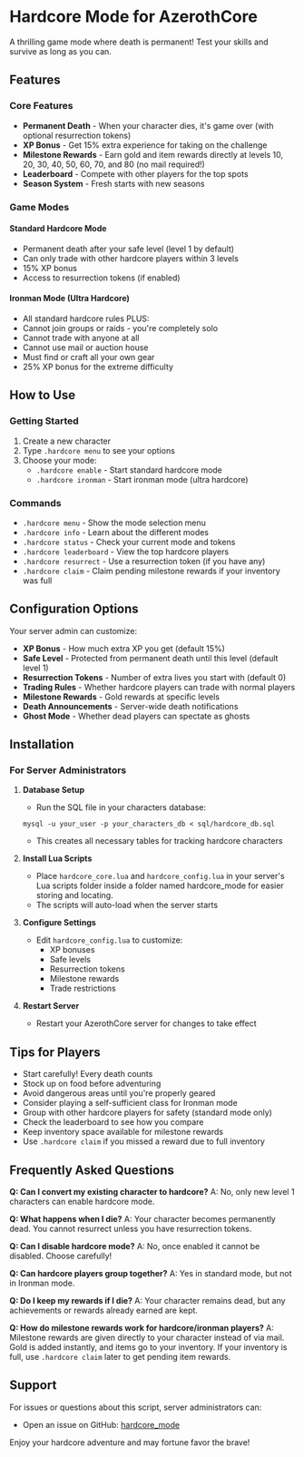 # Hardcore Mode for AzerothCore

A thrilling game mode where death is permanent! Test your skills and survive as long as you can.

## Features

### Core Features
- **Permanent Death** - When your character dies, it's game over (with optional resurrection tokens)
- **XP Bonus** - Get 15% extra experience for taking on the challenge
- **Milestone Rewards** - Earn gold and item rewards directly at levels 10, 20, 30, 40, 50, 60, 70, and 80 (no mail required!)
- **Leaderboard** - Compete with other players for the top spots
- **Season System** - Fresh starts with new seasons

### Game Modes

#### Standard Hardcore Mode
- Permanent death after your safe level (level 1 by default)
- Can only trade with other hardcore players within 3 levels
- 15% XP bonus
- Access to resurrection tokens (if enabled)

#### Ironman Mode (Ultra Hardcore)
- All standard hardcore rules PLUS:
- Cannot join groups or raids - you're completely solo
- Cannot trade with anyone at all
- Cannot use mail or auction house
- Must find or craft all your own gear
- 25% XP bonus for the extreme difficulty

## How to Use

### Getting Started
1. Create a new character
2. Type `.hardcore menu` to see your options
3. Choose your mode:
   - `.hardcore enable` - Start standard hardcore mode
   - `.hardcore ironman` - Start ironman mode (ultra hardcore)

### Commands
- `.hardcore menu` - Show the mode selection menu
- `.hardcore info` - Learn about the different modes
- `.hardcore status` - Check your current mode and tokens
- `.hardcore leaderboard` - View the top hardcore players
- `.hardcore resurrect` - Use a resurrection token (if you have any)
- `.hardcore claim` - Claim pending milestone rewards if your inventory was full

## Configuration Options

Your server admin can customize:
- **XP Bonus** - How much extra XP you get (default 15%)
- **Safe Level** - Protected from permanent death until this level (default level 1)
- **Resurrection Tokens** - Number of extra lives you start with (default 0)
- **Trading Rules** - Whether hardcore players can trade with normal players
- **Milestone Rewards** - Gold rewards at specific levels
- **Death Announcements** - Server-wide death notifications
- **Ghost Mode** - Whether dead players can spectate as ghosts

## Installation

### For Server Administrators

1. **Database Setup**
   - Run the SQL file in your characters database:
   ```
   mysql -u your_user -p your_characters_db < sql/hardcore_db.sql
   ```
   - This creates all necessary tables for tracking hardcore characters

2. **Install Lua Scripts**
   - Place `hardcore_core.lua` and `hardcore_config.lua` in your server's Lua scripts folder inside a folder named hardcore_mode for easier storing and locating. 
   - The scripts will auto-load when the server starts

3. **Configure Settings**
   - Edit `hardcore_config.lua` to customize:
     - XP bonuses
     - Safe levels
     - Resurrection tokens
     - Milestone rewards
     - Trade restrictions

4. **Restart Server**
   - Restart your AzerothCore server for changes to take effect

## Tips for Players

- Start carefully! Every death counts
- Stock up on food before adventuring
- Avoid dangerous areas until you're properly geared
- Consider playing a self-sufficient class for Ironman mode
- Group with other hardcore players for safety (standard mode only)
- Check the leaderboard to see how you compare
- Keep inventory space available for milestone rewards
- Use `.hardcore claim` if you missed a reward due to full inventory

## Frequently Asked Questions

**Q: Can I convert my existing character to hardcore?**
A: No, only new level 1 characters can enable hardcore mode.

**Q: What happens when I die?**
A: Your character becomes permanently dead. You cannot resurrect unless you have resurrection tokens.

**Q: Can I disable hardcore mode?**
A: No, once enabled it cannot be disabled. Choose carefully!

**Q: Can hardcore players group together?**
A: Yes in standard mode, but not in Ironman mode.

**Q: Do I keep my rewards if I die?**
A: Your character remains dead, but any achievements or rewards already earned are kept.

**Q: How do milestone rewards work for hardcore/ironman players?**
A: Milestone rewards are given directly to your character instead of via mail. Gold is added instantly, and items go to your inventory. If your inventory is full, use `.hardcore claim` later to get pending item rewards.

## Support

For issues or questions about this script, server administrators can:
- Open an issue on GitHub: [hardcore_mode](https://github.com/PrivateDonut/hardcore_mode/issues)

Enjoy your hardcore adventure and may fortune favor the brave!
